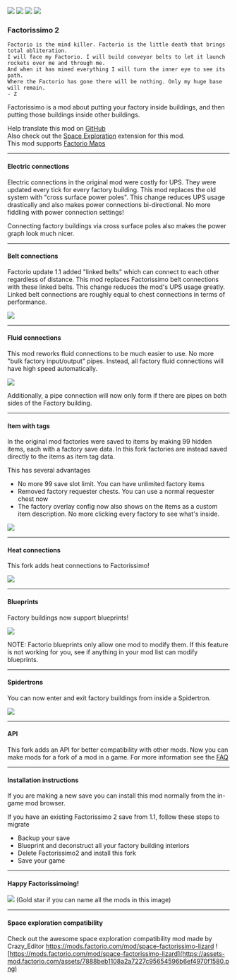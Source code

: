 [![](https://img.shields.io/badge/dynamic/json?color=orange&label=Factorio&query=downloads_count&suffix=%20downloads&url=https%3A%2F%2Fmods.factorio.com%2Fapi%2Fmods%2Ffactorissimo-2-notnotmelon&style=for-the-badge)](https://mods.factorio.com/mod/factorissimo-2-notnotmelon) [![](https://img.shields.io/badge/Discord-Community-blue?style=for-the-badge)](https://discord.gg/SAUq8hcZkq) [![](https://img.shields.io/github/issues/notnotmelon/factorissimo-2-notnotmelon?label=Bug%20Reports&style=for-the-badge)](https://github.com/notnotmelon/factorissimo-2-notnotmelon/issues) [![](https://img.shields.io/github/issues-pr/notnotmelon/factorissimo-2-notnotmelon?label=Pull%20Requests&style=for-the-badge)](https://github.com/notnotmelon/factorissimo-2-notnotmelon/pulls)

### Factorissimo 2

    Factorio is the mind killer. Factorio is the little death that brings total obliteration.
    I will face my Factorio. I will build conveyor belts to let it launch rockets over me and through me.
    And when it has mined everything I will turn the inner eye to see its path.
    Where the Factorio has gone there will be nothing. Only my huge base will remain.
    - Z

Factorissimo is a mod about putting your factory inside buildings, and then putting those buildings inside other buildings.

Help translate this mod on [GitHub](https://github.com/notnotmelon/factorissimo-2-notnotmelon/pulls)  
Also check out the [Space Exploration](https://mods.factorio.com/mod/space-factorissimo-updated) extension for this mod.  
This mod supports [Factorio Maps](https://youtu.be/zDkEtZGG0IQ)  

---

#### Electric connections

Electric connections in the original mod were costly for UPS. They were updated every tick for every factory building.
This mod replaces the old system with "cross surface power poles".
This change reduces UPS usage drastically and also makes power connections bi-directional. No more fiddling with power connection settings!

Connecting factory buildings via cross surface poles also makes the power graph look much nicer.

---

#### Belt connections

Factorio update 1.1 added "linked belts" which can connect to each other regardless of distance.
This mod replaces Factorissimo belt connections with these linked belts. This change reduces the mod's UPS usage greatly.
Linked belt connections are roughly equal to chest connections in terms of performance.

![](https://assets-mod.factorio.com/assets/e6f468f778e6efefcb9ad3130ed73ebf3b70ba77.png)

---

#### Fluid connections

This mod reworks fluid connections to be much easier to use. No more "bulk factory input/output" pipes. Instead, all factory fluid connections will have high speed automatically.

![](https://assets-mod.factorio.com/assets/20c5cf177254c32c078313ff8db63f087a501c6a.png)

Additionally, a pipe connection will now only form if there are pipes on both sides of the Factory building.

---

#### Item with tags

In the original mod factories were saved to items by making 99 hidden items, each with a factory save data.
In this fork factories are instead saved directly to the items as item tag data.

This has several advantages
- No more 99 save slot limit. You can have unlimited factory items
- Removed factory requester chests. You can use a normal requester chest now
- The factory overlay config now also shows on the items as a custom item description. No more clicking every factory to see what's inside.

![](https://assets-mod.factorio.com/assets/865bcb203e01f0d14f9dd6bdc804395903bb65eb.png)

---

#### Heat connections

This fork adds heat connections to Factorissimo!

![](https://assets-mod.factorio.com/assets/cd1048268ef2e0ad53a97ccba3543ec8f2f0f8af.png)

---

#### Blueprints

Factory buildings now support blueprints!

![](https://assets-mod.factorio.com/assets/576731baa0392a50702fd3247dc6a1ab674d88a9.png)

NOTE: Factorio blueprints only allow one mod to modify them. If this feature is not working for you, see if anything in your mod list can modify blueprints.

---

#### Spidertrons

You can now enter and exit factory buildings from inside a Spidertron.

![](https://assets-mod.factorio.com/assets/035c890100e2f95671c07aef4e612a645eb5bcf1.png)

---


#### API

This fork adds an API for better compatibility with other mods. Now you can make mods for a fork of a mod in a game.
For more information see the [FAQ](https://mods.factorio.com/mod/factorissimo-2-notnotmelon/faq)

---

#### Installation instructions

If you are making a new save you can install this mod normally from the in-game mod browser.

If you have an existing Factorissimo 2 save from 1.1, follow these steps to migrate
- Backup your save
- Blueprint and deconstruct all your factory building interiors
- Delete Factorissimo2 and install this fork
- Save your game

---

#### Happy Factorissimoing!

![](https://i.redd.it/7mum2yx4lfv71.png)
(Gold star if you can name all the mods in this image)

---

#### Space exploration compatibility
Check out the awesome space exploration compatibility mod made by Crazy_Editor
https://mods.factorio.com/mod/space-factorissimo-lizard
![https://mods.factorio.com/mod/space-factorissimo-lizard](https://assets-mod.factorio.com/assets/7888beb1108a2a7227c95654596b6ef4970f1580.png)